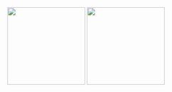 <div align="center">
  <img 
    src="https://streak-stats.demolab.com?user=g-yunjh&date_format=%5BY.%5Dn.j" 
    height="175" />
  <img 
    src="https://github-readme-stats.vercel.app/api/top-langs/?username=g-yunjh&layout=compact" 
    height="175" />
</div>
